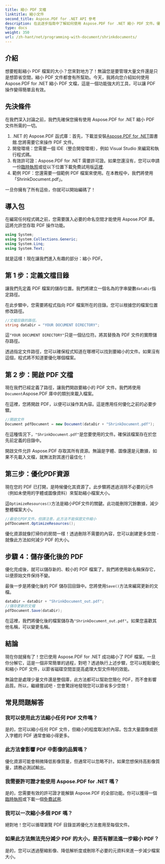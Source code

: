 ```yaml
---
title: 縮小 PDF 文檔
linktitle: 縮小文件
second_title: Aspose.PDF for .NET API 參考
description: 在此逐步指南中了解如何使用 Aspose.PDF for .NET 縮小 PDF 文件。優化 PDF 資源並減小文件大小，而不影響品質。
type: docs
weight: 350
url: /zh-hant/net/programming-with-document/shrinkdocuments/
---
```

## 介紹

想要輕鬆縮小 PDF 檔案的大小？您來對地方了！無論您是要管理大量文件還是只是想節省空間，縮小 PDF 文件都會有所幫助。今天，我將向您介紹如何使用 Aspose.PDF for .NET 縮小 PDF 文檔，這是一個功能強大的工具，可以讓 PDF 操作變得簡單且有效。

## 先決條件

在我們深入討論之前，我們先確保您擁有使用 Aspose.PDF for .NET 縮小 PDF 文件所需的一切。

1.  .NET 的 Aspose.PDF 函式庫：首先，下載並安裝[Aspose.PDF for .NET](https://releases.aspose.com/pdf/net/)圖書館.您將需要它來操作 PDF 文件。
2. 開發環境：您需要一個 IDE（整合開發環境），例如 Visual Studio 來編寫和執行程式碼。
3. 有效許可證：Aspose.PDF for .NET 需要許可證。如果您還沒有，您可以申請一份[臨時執照](https://purchase.aspose.com/temporary-license/)或從以下位置下載免費試用版[這裡](https://releases.aspose.com/).
4. 範例 PDF：您還需要一個範例 PDF 檔案來使用。在本教程中，我們將使用「ShrinkDocument.pdf」。

一旦你擁有了所有這些，你就可以開始編碼了！


## 導入包

在編寫任何程式碼之前，您需要匯入必要的命名空間才能使用 Aspose.PDF 庫。這將允許您存取 PDF 操作功能。

```csharp
using System;
using System.Collections.Generic;
using System.Linq;
using System.Text;
```

就是這樣！現在讓我們進入有趣的部分：縮小 PDF。

## 第 1 步：定義文檔目錄

讓我們先定義 PDF 檔案的儲存位置。我們將建立一個名為的字串變數`dataDir`指定路徑。

在此步驟中，您需要將程式指向 PDF 檔案所在的目錄。您可以根據您的檔案位置修改路徑。

```csharp
//文檔目錄的路徑。
string dataDir = "YOUR DOCUMENT DIRECTORY";
```

這`"YOUR DOCUMENT DIRECTORY"`只是一個佔位符。將其替換為 PDF 文件的實際儲存路徑。

透過指定文件路徑，您可以確保程式知道在哪裡可以找到要縮小的文件。如果沒有這個，程式將不知道要優化哪個檔案。


## 第 2 步：開啟 PDF 文檔

現在我們已經定義了路徑，讓我們開啟要縮小的 PDF 文件。我們將使用`Document`Aspose.PDF 庫中的類別來載入檔案。

在這裡，您將開啟 PDF，以便可以操作其內容。這是應用任何優化之前的必要步驟。

```csharp
//開啟文件
Document pdfDocument = new Document(dataDir + "ShrinkDocument.pdf");
```

在這種情況下，`"ShrinkDocument.pdf"`是您要使用的文件。確保該檔案存在於您先前定義的目錄中。

開啟文件允許 Aspose.PDF 存取其所有資源。無論是字體、圖像還是元數據，如果不先載入文檔，就無法對其進行最佳化！

## 第三步：優化PDF資源

現在您的 PDF 已打開，是時候優化其資源了。此步驟將透過消除不必要的元件（例如未使用的字體或圖像資料）來幫助縮小檔案大小。

這`OptimizeResources()`方法是縮小PDF文件的關鍵。此功能刪除冗餘數據，減少整體檔案大小。

```csharp
//最佳化PDF文件。但請注意，此方法不能保證文件縮小
pdfDocument.OptimizeResources();
```

優化資源就像打掃你的房間一樣！透過刪除不需要的內容，您可以創建更多空間 - 就像此方法如何減少 PDF 的大小。

## 步驟 4：儲存優化後的 PDF

優化完成後，就可以儲存新的、較小的 PDF 檔案了。我們將使用新名稱保存它，以便原始文件保持不變。

最後一步是將優化後的 PDF 儲存回目錄中。您將使用`Save()`方法來編寫更新的文檔。

```csharp
dataDir = dataDir + "ShrinkDocument_out.pdf";
//儲存更新的文檔
pdfDocument.Save(dataDir);
```

在這裡，我們將優化後的檔案儲存為`"ShrinkDocument_out.pdf"`。如果您喜歡其他名稱，可以變更名稱。

## 結論

現在你就擁有了！您已使用 Aspose.PDF for .NET 成功縮小了 PDF 檔案。一旦你分解它，這是一個非常簡單的過程，對吧？透過執行上述步驟，您可以輕鬆優化和縮小 PDF 文件，以節省磁碟空間並提高處理大型文件時的效能。

無論您是處理少量文件還是整個庫，此方法都可以幫助您簡化 PDF，而不會影響品質。所以，繼續嘗試吧 - 您會驚訝地發現您可以節省多少空間！

## 常見問題解答

### 我可以使用此方法縮小任何 PDF 文件嗎？
是的，您可以縮小任何 PDF 文件，但縮小的程度取決於內容。包含大量圖像或嵌入字體的 PDF 通常會縮小得更多。

### 此方法會影響 PDF 中影像的品質嗎？
優化資源可能會稍微降低影像質量，但通常可以忽略不計。如果您想保持高影像質量，請務必測試輸出。

### 我需要許可證才能使用 Aspose.PDF for .NET 嗎？
是的，您需要有效的許可證才能解鎖 Aspose.PDF 的全部功能。你可以獲得一個[臨時執照](https://purchase.aspose.com/temporary-license/)或下載一個[免費試用](https://releases.aspose.com/).

### 我可以一次縮小多個 PDF 嗎？
絕對地！您可以循環瀏覽 PDF 目錄並將優化方法套用至每個文件。

### 如果此方法無法充分減少 PDF 的大小，是否有辦法進一步縮小 PDF？
是的，您可以透過壓縮影像、降低解析度或刪除不必要的元資料來進一步減少檔案大小。